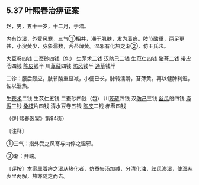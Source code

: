 ## 5.37 叶熙春治痹证案

赵，男，五十一岁，十二月，于潜。

内有饮湿，外受风寒，三气①相并，滞于肌肤，发为着痹。肢节酸重，两足更甚，小溲黄少，脉象濡数，舌苔薄黄。湿邪有化热之渐②，仿王氏法。

大豆卷四钱 二蚕砂四钱（包） 生茅术三钱 汉[防己](https://www.gmzyjc.com/read/bc/bc06-0.0.3.0.0.md)三钱 生苡仁四钱 [猪苓](https://www.gmzyjc.com/read/bc/bc05-0.0.3.0.0.md)二钱 带皮苓四钱 [陈皮](https://www.gmzyjc.com/read/bc/bc11-0.0.1.0.0.md)钱半 川[萆薢](https://www.gmzyjc.com/read/bc/bc05-0.0.14.0.0.md)四钱 [防风](https://www.gmzyjc.com/read/bc/bc01-1.1.5.0.0.md)钱半 [通草](https://www.gmzyjc.com/read/bc/bc05-0.0.9.0.0.md)钱半

二诊：服后颇应，肢节酸重显减，小便已长，脉转濡滑，苔薄黄。再以健脾利湿，佐以泄热。

生[苍术](https://www.gmzyjc.com/read/bc/bc04-0.0.2.0.0.md)二钱 生苡仁五钱 二蚕砂四钱（包） 川[萆薢](https://www.gmzyjc.com/read/bc/bc05-0.0.14.0.0.md)四钱 汉[防己](https://www.gmzyjc.com/read/bc/bc06-0.0.3.0.0.md)三钱 [丝瓜](https://www.gmzyjc.com/read/bc/bc20-0.20.0.0.0.md)络四钱 [泽泻](https://www.gmzyjc.com/read/bc/bc05-0.0.4.0.0.md)三钱 [桑枝](https://www.gmzyjc.com/read/bc/bc06-0.0.17.0.0.md)片四钱 清水豆卷五钱 [陈皮](https://www.gmzyjc.com/read/bc/bc11-0.0.1.0.0.md)二钱 赤苓四钱

（《叶熙春医案》第94页）

〔注释〕

①三气：指外受之风寒与内停之湿邪。

②渐：开端。

〔评按〕本案属着痹之湿从热化者，仿蚕矢汤加减，分清化浊，祛风渗湿，使湿从表里两解，热亦随之而去。
